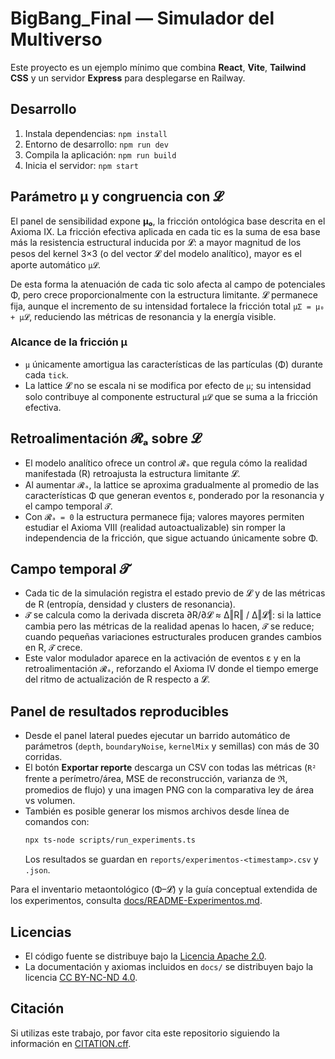 # BigBang_Final — Simulador del Multiverso

Este proyecto es un ejemplo mínimo que combina **React**, **Vite**, **Tailwind CSS** y un servidor **Express** para desplegarse en Railway.

## Desarrollo
1. Instala dependencias: `npm install`
2. Entorno de desarrollo: `npm run dev`
3. Compila la aplicación: `npm run build`
4. Inicia el servidor: `npm start`

## Parámetro μ y congruencia con 𝓛
El panel de sensibilidad expone **μ₀**, la fricción ontológica base descrita en el Axioma IX. La fricción efectiva aplicada en cada tic es la suma de esa base más la resistencia estructural inducida por 𝓛: a mayor magnitud de los pesos del kernel 3×3 (o del vector 𝓛 del modelo analítico), mayor es el aporte automático `μ𝓛`.

De esta forma la atenuación de cada tic solo afecta al campo de potenciales Φ, pero crece proporcionalmente con la estructura limitante. 𝓛 permanece fija, aunque el incremento de su intensidad fortalece la fricción total `μΣ = μ₀ + μ𝓛`, reduciendo las métricas de resonancia y la energía visible.

### Alcance de la fricción μ

- `μ` únicamente amortigua las características de las partículas (Φ) durante cada `tick`.
- La lattice 𝓛 no se escala ni se modifica por efecto de `μ`; su intensidad solo contribuye al componente estructural `μ𝓛` que se suma a la fricción efectiva.

## Retroalimentación 𝓡ₐ sobre 𝓛

- El modelo analítico ofrece un control `𝓡ₐ` que regula cómo la realidad manifestada (R) retroajusta la estructura limitante 𝓛.
- Al aumentar `𝓡ₐ`, la lattice se aproxima gradualmente al promedio de las características Φ que generan eventos ε, ponderado por la resonancia y el campo temporal `𝓣`.
- Con `𝓡ₐ = 0` la estructura permanece fija; valores mayores permiten estudiar el Axioma VIII (realidad autoactualizable) sin romper la independencia de la fricción, que sigue actuando únicamente sobre Φ.

## Campo temporal 𝓣

- Cada tic de la simulación registra el estado previo de 𝓛 y de las métricas de R (entropía, densidad y clusters de resonancia).
- `𝓣` se calcula como la derivada discreta ∂R/∂𝓛 ≈ Δ‖R‖ / Δ‖𝓛‖: si la lattice cambia pero las métricas de la realidad apenas lo hacen, `𝓣` se reduce; cuando pequeñas variaciones estructurales producen grandes cambios en R, `𝓣` crece.
- Este valor modulador aparece en la activación de eventos ε y en la retroalimentación `𝓡ₐ`, reforzando el Axioma IV donde el tiempo emerge del ritmo de actualización de R respecto a 𝓛.

## Panel de resultados reproducibles

- Desde el panel lateral puedes ejecutar un barrido automático de parámetros (`depth`, `boundaryNoise`, `kernelMix` y semillas) con más de 30 corridas.
- El botón **Exportar reporte** descarga un CSV con todas las métricas (`R²` frente a perímetro/área, MSE de reconstrucción, varianza de ℜ, promedios de flujo) y una imagen PNG con la comparativa ley de área vs volumen.
- También es posible generar los mismos archivos desde línea de comandos con:
  ```bash
  npx ts-node scripts/run_experiments.ts
  ```
  Los resultados se guardan en `reports/experimentos-<timestamp>.csv` y `.json`.

Para el inventario metaontológico (Φ–𝓛) y la guía conceptual extendida de los experimentos, consulta [docs/README-Experimentos.md](docs/README-Experimentos.md).

## Licencias
- El código fuente se distribuye bajo la [Licencia Apache 2.0](LICENSE).
- La documentación y axiomas incluidos en `docs/` se distribuyen bajo la licencia [CC BY-NC-ND 4.0](docs/LICENSE-docs-CC-BY-NC-ND-4.0.md).

## Citación
Si utilizas este trabajo, por favor cita este repositorio siguiendo la información en [CITATION.cff](CITATION.cff).
